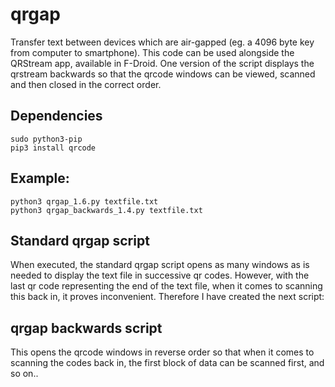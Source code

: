 qrgap
=====
Transfer text between devices which are air-gapped (eg. a 4096 byte key from computer to smartphone). This code can be used alongside the QRStream app, available in F-Droid. One version of the script displays the qrstream backwards so that the qrcode windows can be viewed, scanned and then closed in the correct order. 

Dependencies
------------
```
sudo python3-pip
pip3 install qrcode
```

Example:
--------
```
python3 qrgap_1.6.py textfile.txt
python3 qrgap_backwards_1.4.py textfile.txt
```

Standard qrgap script
------------------------
When executed, the standard qrgap script opens as many windows as is needed to display the text file in successive qr codes. However, with the last qr code representing the end of the text file, when it comes to scanning this back in, it proves inconvenient. Therefore I have created the next script:

qrgap backwards script
----------------------
This opens the qrcode windows in reverse order so that when it comes to scanning the codes back in, the first block of data can be scanned first, and so on..
